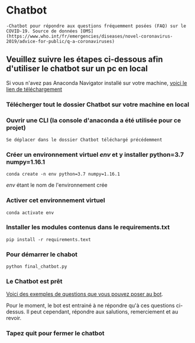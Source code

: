 # Chatbot
    -Chatbot pour répondre aux questions fréquemment posées (FAQ) sur le COVID-19. Source de données [OMS](https://www.who.int/fr/emergencies/diseases/novel-coronavirus-2019/advice-for-public/q-a-coronaviruses)



## Veuillez suivre les étapes ci-dessous afin d'utiliser le chatbot sur un pc en local
   Si vous n'avez pas Anaconda Navigator installé sur votre machine, [voici le lien de téléchargement](https://docs.anaconda.com/anaconda/install/) 

### Télécherger tout le dossier Chatbot sur votre machine en local

### Ouvrir une CLI (la console d'anaconda a été utilisée pour ce projet)
    Se déplacer dans le dossier Chatbot téléchargé précédemment

### Créer un environnement virtuel *env* et y installer python=3.7 numpy=1.16.1
    conda create -n env python=3.7 numpy=1.16.1
    
   *env* étant le nom de l'environnement crée 

### Activer cet environnement virtuel
    conda activate env

### Installer les modules contenus dans le requirements.txt
    pip install -r requirements.text

### Pour démarrer le chabot
    python final_chatbot.py

### Le Chatbot est prêt
   [Voici des exemples de questions que vous pouvez poser au bot](https://www.who.int/fr/emergencies/diseases/novel-coronavirus-2019/advice-for-public/q-a-coronaviruses).
   
   Pour le moment, le bot est entrainé à ne répondre qu'à ces questions ci-dessus. 
   Il peut cependant, répondre aux salutions, remerciement et au revoir. 


### Tapez quit pour fermer le chatbot

